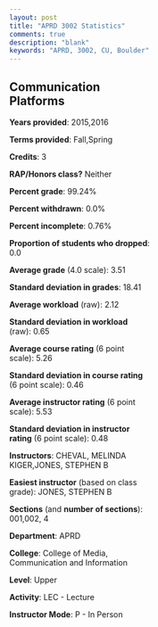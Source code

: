```yaml
---
layout: post
title: "APRD 3002 Statistics"
comments: true
description: "blank"
keywords: "APRD, 3002, CU, Boulder"
--- 
```

<head>
<script src="https://ajax.googleapis.com/ajax/libs/jquery/2.1.3/jquery.min.js"></script>
<script src="https://dl.dropboxusercontent.com/s/pc42nxpaw1ea4o9/highcharts.js?dl=0"></script>
<!-- <script src="../assets/js/highcharts.js"></script> -->
<style type="text/css">@font-face {
	font-family: "Bebas Neue";
	src: url(https://www.filehosting.org/file/details/544349/BebasNeue%20Regular.otf) format("opentype");
	}
	h1.Bebas { 
		font-family: "Bebas Neue", Verdana, Tahoma;
	}
</style>
</head>
<body>
	<div id="container" style="float: right; width: 45%; height: 88%; margin-left: 2.5%; margin-right: 2.5%;"></div>
	<script language="JavaScript">
		$(document).ready(function() {
		var chart = {type: 'column'};
		var title = {text: 'Grade Distribution'};
		var xAxis = {categories: ['A','B','C','D','F'],crosshair: true};
		var yAxis = {min: 0,title: {text: 'Percentage'}};
		var tooltip = {headerFormat: '<center><b><span style="font-size:20px">{point.key}</span></b></center>',
		               pointFormat: '<td style="padding:0"><b>{point.y:.1f}%</b></td>',
		               footerFormat: '</table>',shared: true,useHTML: true};
		var plotOptions = {column: {pointPadding: 0.0,borderWidth: 0}};  
		var credits = {enabled: false};var series= [{name: 'Percent',data: [56.88,42.2,0.92,0.0,0.0,]}];
		var json = {};
		json.chart = chart;
		json.title = title;
		json.tooltip = tooltip;
		json.xAxis = xAxis;
		json.yAxis = yAxis;  
		json.series = series;
		json.plotOptions = plotOptions;  
		json.credits = credits;
		$('#container').highcharts(json);
	});
	</script>
</body>
			   
## Communication Platforms

**Years provided**: 2015,2016

**Terms provided**: Fall,Spring

**Credits**: 3

**RAP/Honors class?** Neither

**Percent grade**: 99.24%

**Percent withdrawn**: 0.0%

**Percent incomplete**: 0.76%

**Proportion of students who dropped**: 0.0

**Average grade** (4.0 scale): 3.51

**Standard deviation in grades**: 18.41

**Average workload** (raw): 2.12

**Standard deviation in workload** (raw): 0.65

**Average course rating** (6 point scale): 5.26

**Standard deviation in course rating** (6 point scale): 0.46

**Average instructor rating** (6 point scale): 5.53

**Standard deviation in instructor rating** (6 point scale): 0.48

**Instructors**: CHEVAL, MELINDA KIGER,JONES, STEPHEN B

**Easiest instructor** (based on class grade): JONES, STEPHEN B

**Sections** (and **number of sections**): 001,002, 4

**Department**: APRD

**College**: College of Media, Communication and Information

**Level**: Upper

**Activity**: LEC - Lecture

**Instructor Mode**: P  - In Person